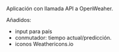 Aplicación con llamada API a OpenWeaher.

Añadidos:

- input para país
- conmutador: tiempo actual/predicción.
- iconos Weathericons.io
